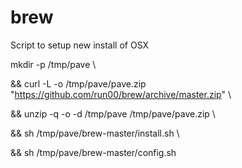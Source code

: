 # brew
Script to setup new install of OSX


mkdir -p /tmp/pave \

&& curl -L -o /tmp/pave/pave.zip "https://github.com/run00/brew/archive/master.zip" \

&& unzip -q -o -d /tmp/pave /tmp/pave/pave.zip \

&& sh /tmp/pave/brew-master/install.sh \

&& sh /tmp/pave/brew-master/config.sh
